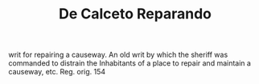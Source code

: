 ---
title: De Calceto Reparando
letter: D
permalink: "/definitions/bld-de-calceto-reparando.html"
body: writ for repairing a causeway. An old writ by which the sheriff was commanded
  to distrain the Inhabitants of a place to repair and maintain a causeway, etc. Reg.
  orig. 154
published_at: '2018-07-07'
source: Black's Law Dictionary 2nd Ed (1910)
layout: post
---